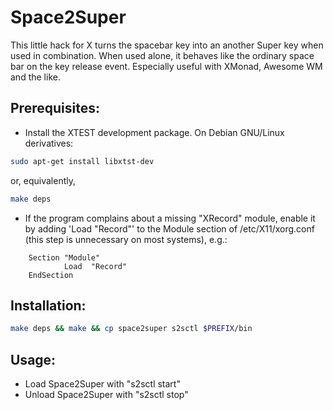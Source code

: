 # Space2Super

This little hack for X turns the spacebar key into an another Super key when used in combination.
When used alone, it behaves like the ordinary space bar on the key release event.
Especially useful with XMonad, Awesome WM and the like.

## Prerequisites:
* Install the XTEST development package. On Debian GNU/Linux derivatives:

```bash
sudo apt-get install libxtst-dev
```
or, equivalently,
```bash
make deps
```
* If the program complains about a missing "XRecord" module, enable it by adding 'Load "Record"'
to the Module section of /etc/X11/xorg.conf (this step is unnecessary on most systems), e.g.:

```
    Section "Module"
            Load  "Record"
    EndSection
```

## Installation:
```bash
make deps && make && cp space2super s2sctl $PREFIX/bin
```

## Usage:
* Load Space2Super with "s2sctl start"
* Unload Space2Super with "s2sctl stop"
